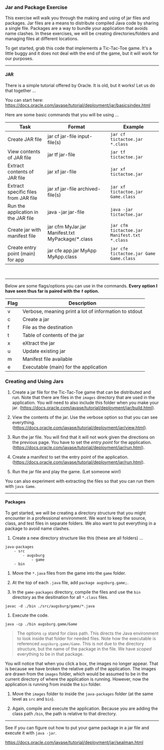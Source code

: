 ### Jar and Package Exercise

This exercise will walk you through the making and using of jar files and packages. Jar files are a means to distribute compiled Java code by sharing a single file. Packages are a way to bundle your application that avoids name clashes. In these exercises, we will be creating directories/folders and managing files at different locations.

To get started, grab this code that implements a Tic-Tac-Toe game. It's a little buggy and it does not deal with the end of the game, but it will work for our purposes.

<hr>

#### JAR

There is a simple tutorial offered by Oracle. It is old, but it works! Let us do that together ...

You can start here: https://docs.oracle.com/javase/tutorial/deployment/jar/basicsindex.html

Here are some basic commands that you will be using ...

| Task | Format | Example |
|------ |------ |---------|
| Create JAR file | jar cf jar-file input-file(s) | <code>jar cf tictactoe.jar *.class</code> |
| View contents of JAR file | jar tf jar-file | <code>jar tf tictactoe.jar </code> |
| Extract contents of JAR file | jar xf jar-file | <code>jar xf tictactoe.jar</code> |
| Extract specific files from JAR file | jar xf jar-file archived-file(s) | <code>jar xf tictactoe.jar Game.class</code> |
| Run the application in the JAR file | java -jar jar-file | <code>java -jar tictactoe.jar</code> |
| Create jar with manifest file | jar cfm MyJar.jar Manifest.txt MyPackage/*.class | <code>jar cfm tictactoe.jar Manifest.txt *.class</code> |
| Create entry point (main) for app | jar cfe app.jar MyApp MyApp.class | <code>jar cfe tictactoe.jar Game Game.class</code>

</br>
<hr>

Below are some flags/options you can use in the commands. **Every option I have seen thus far is paired with the `f` option.**

| Flag | Description |
|------|-------------|
| v | Verbose, meaning print a lot of information to stdout |
| c | Create a jar |
| f | File as the destination | 
| t | Table of contents of the jar |
| x | eXtract the jar |
| u | Update existing jar |
| m | Manifest file available |
| e | Executable (main) for the application |

### Creating and Using Jars

1. Create a jar file for the Tic-Tac-Toe game that can be distributed and run. Note that there are files in the `images` directory that are used in the application. You will need to also include this folder when you make your jar. (https://docs.oracle.com/javase/tutorial/deployment/jar/build.html).

1. View the contents of the jar. Use the verbose option so that you can see everything. (https://docs.oracle.com/javase/tutorial/deployment/jar/view.html).

1. Run the jar file. You will find that it will not work given the directions on the previous page. You have to set the _entry point_ for the application. (https://docs.oracle.com/javase/tutorial/deployment/jar/run.html).

1. Create a manifest to set the entry point of the application. (https://docs.oracle.com/javase/tutorial/deployment/jar/run.html).

1. Run the jar file and play the game. (Let someone win!)

You can also experiment with extracting the files so that you can run them with `java Game`.

<hr>

#### Packages

To get started, we will be creating a directory structure that you might encounter in a professional environment. We want to keep the source, class, and test files in separate folders. We also want to put everything in a package to avoid name clashes.

1. Create a new directory structure like this (these are all folders) ...

```
java-packages
    - src
        - augsburg
            - game
    - bin
```

1. Move the `*.java` files from the game into the `game` folder. 

1. At the top of each `.java` file, add `package augsburg.game;`.

1. In the `game-packages` directory, compile the files and use the `bin` directory as the desitination for all `*.class` files.

<code>javac -d ./bin ./src/augsburg/game/*.java</code>

1. Execute the code.

<code>java -cp ./bin augsburg.game/Game</code>

> The options `cp` stand for class path. This directs the Java environment to look inside that folder for needed files. Note how the executable is referenced `augsburg.game/Game`. This is not due to the directory structure, but the name of the package in the file. We have _scoped_ everything to be in that package. 

You will notice that when you click a box, the images no longer appear. That is because we have broken the relative path of the application. The images are drawn from the `images` folder, which would be assumed to be in the current directory of where the application is running. However, now the application is running from inside the `bin` folder. 

1. Move the `images` folder to inside the `java-packages` folder (at the same level as `src` and `bin`).

1. Again, compile and execute the application. Because you are adding the class path `/bin`, the path is relative to that directory.

<hr>

See if you can figure out how to put your game package in a jar file and execute it with `java -jar`.

https://docs.oracle.com/javase/tutorial/deployment/jar/sealman.html






